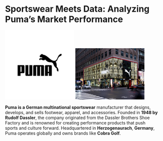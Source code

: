 # **Sportswear Meets Data: Analyzing Puma’s Market Performance**
<img src="pictures/puma.jpg" alt="Puma Logo" width="45%"> <img src="pictures/puma store.jpg" alt="Puma Store" width="45%">

**Puma is a German multinational sportswear** manufacturer that designs, develops, and sells footwear, apparel, and accessories. Founded in **1948 by Rudolf Dassler**, the company originated from the Dassler Brothers Shoe Factory and is renowned for creating performance products that push sports and culture forward. Headquartered in **Herzogenaurach**, **Germany**, Puma operates globally and owns brands like **Cobra Golf**.  




